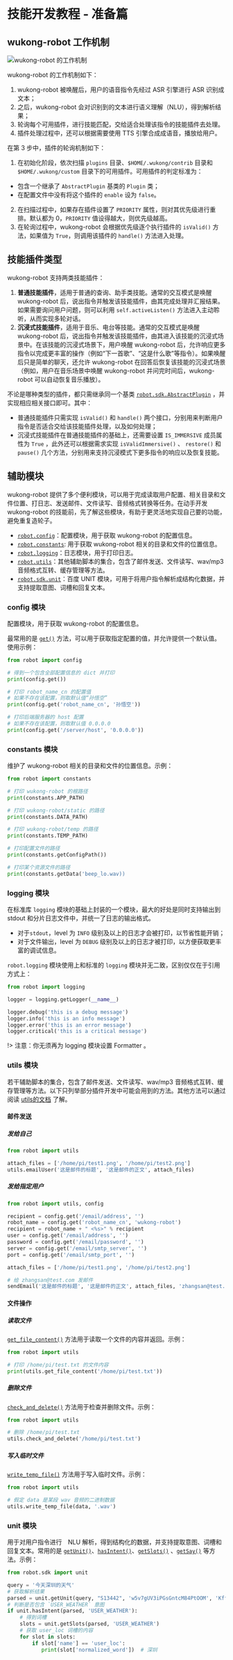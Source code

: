# 技能开发教程 - 准备篇

## wukong-robot 工作机制 ##

![wukong-robot 的工作机制](https://hahack-1253537070.file.myqcloud.com/images/wukong-docs/wukong-robot.png)

wukong-robot 的工作机制如下：

1. wukong-robot 被唤醒后，用户的语音指令先经过 ASR 引擎进行 ASR 识别成文本；
2. 之后，wukong-robot 会对识别到的文本进行语义理解（NLU），得到解析结果；
3. 轮询每个可用插件，进行技能匹配，交给适合处理该指令的技能插件去处理。
4. 插件处理过程中，还可以根据需要使用 TTS 引擎合成成语音，播放给用户。

在第 3 步中，插件的轮询机制如下：

1. 在初始化阶段，依次扫描 `plugins` 目录、`$HOME/.wukong/contrib` 目录和 `$HOME/.wukong/custom` 目录下的可用插件。可用插件的判定标准为：
  - 包含一个继承了 `AbstractPlugin` 基类的 `Plugin` 类；
  - 在配置文件中没有将这个插件的 `enable` 设为 `false`。
2. 在扫描过程中，如果存在插件设置了 `PRIORITY` 属性，则对其优先级进行重排。默认都为 0，`PRIORITY` 值设得越大，则优先级越高。
3. 在轮询过程中，wukong-robot 会根据优先级逐个执行插件的 `isValid()` 方法，如果值为 `True`，则调用该插件的 `handle()` 方法进入处理。

## 技能插件类型 ##

wukong-robot 支持两类技能插件：

1. **普通技能插件**，适用于普通的查询、助手类技能。通常的交互模式是唤醒 wukong-robot 后，说出指令并触发该技能插件，由其完成处理并汇报结果。如果需要询问用户问题，则可以利用 `self.activeListen()` 方法进入主动聆听，从而实现多轮对话。
2. **沉浸式技能插件**，适用于音乐、电台等技能。通常的交互模式是唤醒 wukong-robot 后，说出指令并触发该技能插件，由其进入该技能的沉浸式场景中。在该技能的沉浸式场景下，用户唤醒 wukong-robot 后，允许响应更多指令以完成更丰富的操作（例如“下一首歌”、“这是什么歌”等指令）。如果唤醒后只是简单的聊天，还允许 wukong-robot 在回答后恢复该技能的沉浸式场景（例如，用户在音乐场景中唤醒 wukong-robot 并问完时间后，wukong-robot 可以自动恢复音乐播放）。

不论是哪种类型的插件，都只需继承同一个基类 [`robot.sdk.AbstractPlugin`](https://www.hahack.com/wukong-robot/_modules/robot/sdk/AbstractPlugin.html#AbstractPlugin) ，并实现相应相关接口即可。其中：

* 普通技能插件只需实现 `isValid()` 和 `handle()` 两个接口，分别用来判断用户指令是否适合交给该技能插件处理，以及如何处理；
* 沉浸式技能插件在普通技能插件的基础上，还需要设置 `IS_IMMERSIVE` 成员属性为 `True` ，此外还可以根据需求实现 `isValidImmersive()` 、 `restore()` 和 `pause()` 几个方法，分别用来支持沉浸模式下更多指令的响应以及恢复技能。

## 辅助模块 ##

wukong-robot 提供了多个便利模块，可以用于完成读取用户配置、相关目录和文件位置、打日志、发送邮件、文件读写、音频格式转换等任务。在动手开发 wukong-robot 的技能前，先了解这些模块，有助于更灵活地实现自己要的功能，避免重复造轮子。

* [`robot.config`](https://www.hahack.com/wukong-robot/robot.html#module-robot.config)：配置模块，用于获取 wukong-robot 的配置信息。
* [`robot.constants`](https://www.hahack.com/wukong-robot/robot.html#module-robot.constants): 用于获取 wukong-robot 相关的目录和文件的位置信息。
* [`robot.logging`](https://www.hahack.com/wukong-robot/robot.html#module-robot.logging)：日志模块，用于打印日志。
* [`robot.utils`](https://www.hahack.com/wukong-robot/robot.html#module-robot.utils)：其他辅助脚本的集合，包含了邮件发送、文件读写、wav/mp3 音频格式互转、缓存管理等方法。
* [`robot.sdk.unit`](https://www.hahack.com/wukong-robot/robot.html#module-robot.sdk.utils.unit)：百度 UNIT 模块，可用于将用户指令解析成结构化数据，并支持提取意图、词槽和回复文本。

### config 模块 ###

配置模块，用于获取 wukong-robot 的配置信息。

最常用的是 [`get()`](https://www.hahack.com/wukong-robot/robot.html#robot.config.get) 方法，可以用于获取指定配置的值，并允许提供一个默认值。使用示例：

``` python
from robot import config

# 得到一个包含全部配置信息的 dict 并打印
print(config.get())

# 打印 robot_name_cn 的配置值
# 如果不存在该配置，则取默认值“孙悟空”
print(config.get('robot_name_cn', '孙悟空'))

# 打印后端服务器的 host 配置
# 如果不存在该配置，则取默认值 0.0.0.0
print(config.get('/server/host', '0.0.0.0'))
```

### constants 模块 ###

维护了 wukong-robot 相关的目录和文件的位置信息。示例：

``` python
from robot import constants

# 打印 wukong-robot 的根路径
print(constants.APP_PATH)

# 打印 wukong-robot/static 的路径
print(constants.DATA_PATH)

# 打印 wukong-robot/temp 的路径
print(constants.TEMP_PATH)

# 打印配置文件的路径
print(constants.getConfigPath())

# 打印某个资源文件的路径
print(constants.getData('beep_lo.wav))
```

### logging 模块 ###

在标准库 `logging` 模块的基础上封装的一个模块，最大的好处是同时支持输出到 stdout 和分片日志文件中，并统一了日志的输出格式。

* 对于`stdout`，level 为 `INFO` 级别及以上的日志才会被打印，以节省性能开销；
* 对于文件输出，level 为 `DEBUG` 级别及以上的日志才被打印，以方便获取更丰富的调试信息。

`robot.logging` 模块使用上和标准的 `logging` 模块并无二致，区别仅仅在于引用方式上：

``` python
from robot import logging

logger = logging.getLogger(__name__)

logger.debug('this is a debug message')
logger.info('this is an info message')
logger.error('this is an error message')
logger.critical('this is a critical message')
```

!> 注意：你无须再为 logging 模块设置 Formatter 。

### utils 模块 ###

若干辅助脚本的集合，包含了邮件发送、文件读写、wav/mp3 音频格式互转、缓存管理等方法。以下只列举部分插件开发中可能会用到的方法。其他方法可以通过阅读 [utils的文档](https://www.hahack.com/wukong-robot/robot.html#module-robot.utils) 了解。

#### 邮件发送 ####

##### 发给自己 #####

``` python
from robot import utils

attach_files = ['/home/pi/test1.png', '/home/pi/test2.png']
utils.emailUser('这是邮件的标题', '这是邮件的正文', attach_files)
```

##### 发给指定用户 #####

``` python
from robot import utils, config

recipient = config.get('/email/address', '')
robot_name = config.get('robot_name_cn', 'wukong-robot')
recipient = robot_name + " <%s>" % recipient
user = config.get('/email/address', '')
password = config.get('/email/password', '')
server = config.get('/email/smtp_server', '')
port = config.get('/email/smtp_port', '')

attach_files = ['/home/pi/test1.png', '/home/pi/test2.png']

# 给 zhangsan@test.com 发邮件
sendEmail('这是邮件的标题', '这是邮件的正文', attach_files, 'zhangsan@test.com', user, recipient, password, server, port)
```

#### 文件操作 ####

##### 读取文件 #####

[`get_file_content()`](https://www.hahack.com/wukong-robot/robot.html#robot.utils.get_file_content) 方法用于读取一个文件的内容并返回。示例：

``` python
from robot import utils

# 打印 /home/pi/test.txt 的文件内容
print(utils.get_file_content('/home/pi/test.txt'))
```

##### 删除文件 #####

[`check_and_delete()`](https://www.hahack.com/wukong-robot/robot.html#robot.utils.check_and_delete) 方法用于检查并删除文件。示例：

``` python
from robot import utils

# 删除 /home/pi/test.txt 
utils.check_and_delete('/home/pi/test.txt')
```

##### 写入临时文件 #####

[`write_temp_file()`](https://www.hahack.com/wukong-robot/robot.html#robot.utils.write_temp_file) 方法用于写入临时文件。示例：

``` python
from robot import utils

# 假定 data 是某段 wav 音频的二进制数据
utils.write_temp_file(data, '.wav')
```

### unit 模块 ###

用于对用户指令进行　NLU 解析，得到结构化的数据，并支持提取意图、词槽和回复文本。常用的是 [`getUnit()`](https://www.hahack.com/wukong-robot/robot.sdk.robot.sdk.unit.getUnit)、[`hasIntent()`](https://www.hahack.com/wukong-robot/robot.sdk.html#robot.sdk.unit.hasIntent)、[`getSlots()`](https://www.hahack.com/wukong-robot/robot.sdk.html#robot.sdk.unit.getSlots) 、[`getSay()`](https://www.hahack.com/wukong-robot/robot.sdk.html#robot.sdk.unit.getSay) 等方法。示例：

``` python
from robot.sdk import unit

query = '今天深圳的天气'
# 获取解析结果
parsed = unit.getUnit(query, "S13442", 'w5v7gUV3iPGsGntcM84PtOOM', 'KffXwW6E1alcGplcabcNs63Li6GvvnfL')
# 判断是否包含 `USER_WEATHER` 意图
if unit.hasIntent(parsed, 'USER_WEATHER'):
    # 得到词槽
    slots = unit.getSlots(parsed, 'USER_WEATHER')
    # 获取 user_loc 词槽的内容
    for slot in slots:
        if slot['name'] == 'user_loc':
           print(slot['normalized_word'])  # 深圳
```


